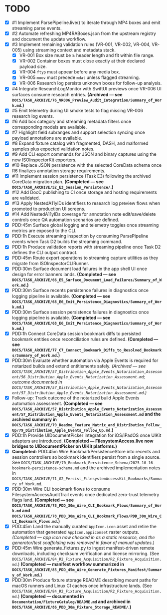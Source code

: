 # TODO

- [x] #1 Implement ParsePipeline.live() to iterate through MP4 boxes and emit streaming parse events.
- [x] #2 Automate refreshing MP4RABoxes.json from the upstream registry and document the update workflow.
- [x] #3 Implement remaining validation rules (VR-001, VR-002, VR-004, VR-005) using streaming context and metadata stack.
    - [x] VR-001 Box size must be ≥ header length and fit within file range.
    - [x] VR-002 Container boxes must close exactly at their declared payload size.
    - [x] VR-004 `ftyp` must appear before any media box.
    - [x] VR-005 `moov` must precede `mdat` unless flagged streaming.
    - [x] VR-006 Research log persists unknown boxes for follow-up analysis.
- [x] #4 Integrate ResearchLogMonitor with SwiftUI previews once VR-006 UI surfaces consume research entries. **(Archived — see `DOCS/TASK_ARCHIVE/76_VR006_Preview_Audit_Integration/Summary_of_Work.md`.)**
- [x] #5 Emit telemetry during UI smoke tests to flag missing VR-006 research log events.
- [x] #6 Add box category and streaming metadata filters once corresponding models are available.
- [x] #7 Highlight field subranges and support selection syncing once payload annotations are available.
- [x] #8 Expand fixture catalog with fragmented, DASH, and malformed samples plus expected validation notes.
- [x] #9 Add CLI export commands for JSON and binary captures using the new ISOInspectorKit exporters.
- [x] #10 Replace JSON persistence with the selected CoreData schema once R6 finalizes annotation storage requirements.
- [x] #11 Implement session persistence (Task E3) following the archived CoreData migration plan. **(Completed — see `DOCS/TASK_ARCHIVE/52_E3_Session_Persistence/`.)**
- [x] #12 Add DocC publishing to CI once storage and hosting requirements are validated.
- [x] #13 Apply NestedA11yIDs identifiers to research log preview flows when promoted to production UI screens.
- [x] #14 Add NestedA11yIDs coverage for annotation note edit/save/delete controls once QA automation scenarios are defined.
- [x] PDD:45m Surface global logging and telemetry toggles once streaming metrics are exposed to the CLI.
- [x] PDD:1h Execute streaming inspection by consuming ParsePipeline events when Task D2 builds the streaming command.
- [x] PDD:1h Produce validation reports with streaming pipeline once Task D2 defines the CLI output contract.
- [x] PDD:45m Route export operations to streaming capture utilities as they migrate from ISOInspectorCLIRunner.
- [x] PDD:30m Surface document load failures in the app shell UI once design for error banners lands. **(Completed — see `DOCS/TASK_ARCHIVE/66_E5_Surface_Document_Load_Failures/Summary_of_Work.md`.)**
- [x] PDD:30m Surface recents persistence failures in diagnostics once logging pipeline is available. **(Completed — see `DOCS/TASK_ARCHIVE/68_E6_Emit_Persistence_Diagnostics/Summary_of_Work.md`.)**
- [x] PDD:30m Surface session persistence failures in diagnostics once logging pipeline is available. **(Completed — see `DOCS/TASK_ARCHIVE/68_E6_Emit_Persistence_Diagnostics/Summary_of_Work.md`.)**
- [x] PDD:1h Connect CoreData session bookmark diffs to persisted bookmark entities once reconciliation rules are defined. **(Completed — see `DOCS/TASK_ARCHIVE/77_C7_Connect_Bookmark_Diffs_to_Resolved_Bookmarks/Summary_of_Work.md`.)**
- [x] PDD:30m Evaluate whether automation via Apple Events is required for notarized builds and extend entitlements safely. *(Archived — see `DOCS/TASK_ARCHIVE/57_Distribution_Apple_Events_Notarization_Assessment/56_Distribution_Apple_Events_Notarization_Assessment.md`; outcome documented in `DOCS/TASK_ARCHIVE/57_Distribution_Apple_Events_Notarization_Assessment/57_Distribution_Apple_Events_Notarization_Assessment.md`.)*
- [x] Follow-up: Track outcome of the notarized build Apple Events automation assessment. **(Completed — see `DOCS/TASK_ARCHIVE/57_Distribution_Apple_Events_Notarization_Assessment/57_Distribution_Apple_Events_Notarization_Assessment.md` and the archived summary in `DOCS/TASK_ARCHIVE/79_Readme_Feature_Matrix_and_Distribution_Follow_Up/79_Distribution_Apple_Events_Follow_Up.md`.)**
- [x] PDD:1h Provide UIDocumentPicker integration for iOS/iPadOS once UIKit adapters are introduced. **(Completed — FilesystemAccess.live now bridges to UIDocumentPicker on UIKit platforms.)**
- [x] **Completed:** PDD:45m Wire BookmarkPersistenceStore into recents and session controllers so bookmark identifiers persist from a single source. See `DOCS/TASK_ARCHIVE/70_Bookmark_Persistence_Schema/2025-10-16-bookmark-persistence-schema.md` and the archived implementation notes in `DOCS/TASK_ARCHIVE/71_G2_Persist_FilesystemAccessKit_Bookmarks/Summary_of_Work.md`.
- [x] PDD:30m Wire CLI bookmark flows to consume FilesystemAccessAuditTrail events once dedicated zero-trust telemetry flags land. **(Completed — see `DOCS/TASK_ARCHIVE/78_PDD_30m_Wire_CLI_Bookmark_Flows/Summary_of_Work.md` and `DOCS/TASK_ARCHIVE/78_PDD_30m_Wire_CLI_Bookmark_Flows/PDD_30m_Wire_CLI_Bookmark_Flows.md`.)**
- [x] PDD:45m Land the manually curated `AppIcon.icon` asset and retire the automation that generated `AppIcon.appiconset` raster outputs. _(Completed — app icon now checked in as a static resource, and the generator/test scaffolding was removed in favor of manual updates.)_
- [x] PDD:45m Wire generate_fixtures.py to ingest manifest-driven remote downloads, including checksum verification and license mirroring. (See `DOCS/TASK_ARCHIVE/84_R2_Fixture_Acquisition/R2_Fixture_Acquisition.md`.) **(Completed — manifest workflow summarized in `DOCS/TASK_ARCHIVE/85_PDD_45m_Wire_Generate_Fixtures_Manifest/Summary_of_Work.md`.)**
- [x] PDD:30m Produce fixture storage README describing mount paths for macOS runners and Linux CI caches once infrastructure lands. (See `DOCS/TASK_ARCHIVE/84_R2_Fixture_Acquisition/R2_Fixture_Acquisition.md`.) **(Completed — documented in `Documentation/FixtureCatalog/README.md` and archived in `DOCS/TASK_ARCHIVE/86_PDD_30m_Fixture_Storage_README/`.)**
